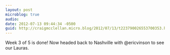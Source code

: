 ```yaml
---
layout: post
microblog: true
audio: 
date: 2012-07-13 09:44:34 -0500
guid: http://craigmcclellan.micro.blog/2012/07/13/t223790026553700353.html
---
```

Week 3 of 5 is done! Now headed back to Nashville with @ericvinson to see our Lauras.
